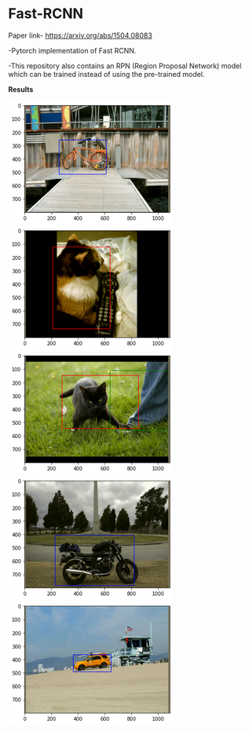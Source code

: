 # Fast-RCNN

Paper link- https://arxiv.org/abs/1504.08083

-Pytorch implementation of Fast RCNN. 

-This repository also contains an RPN (Region Proposal Network) model which can be trained instead of using the pre-trained model.

**Results**


![](6.5.4.png)
![](6.5.6.png)
![](6.5.8.png)
![](6.5.10.png)
![](6.5.12.png)


